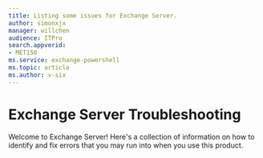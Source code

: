 ```yaml
---
title: Listing some issues for Exchange Server.
author: simonxjx
manager: willchen
audience: ITPro
search.appverid: 
- MET150
ms.service: exchange-powershell
ms.topic: article
ms.author: v-six
---
```


# Exchange Server Troubleshooting

Welcome to Exchange Server! Here's a collection of information on how to identify and fix errors that you may run into when you use this product.
